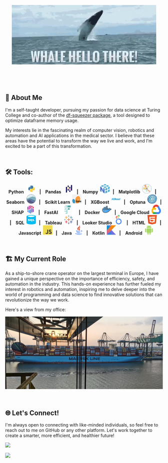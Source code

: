 <link
  rel="stylesheet"
  href="https://cdn.jsdelivr.net/gh/dheereshagrwal/colored-icons@1.7.4/src/app/ci.min.css"
/>

<p align="center">
    <img src="images/whale-hello.gif"/>
</p>

&nbsp;

&nbsp;

## 👨 About Me

I'm a self-taught developer, pursuing my passion for data science at Turing College and co-author of the [df-squeezer package](https://pypi.org/project/df-squeezer/), a tool designed to optimize dataframe memory usage. 

My interests lie in the fascinating realm of computer vision, robotics and automation and AI applications in the medical sector. I believe that these areas have the potential to transform the way we live and work, and I'm excited to be a part of this transformation.

&nbsp;

## 🛠️ Tools:
<p align="center">
<b >Python &nbsp; <img src="images/icons/python.png" width="30" height="30"/>&nbsp;&nbsp;&nbsp;|&nbsp;&nbsp;&nbsp;</b>
<b >Pandas &nbsp; <img src="images/icons/pandas.png" width="30" height="30"/>&nbsp;&nbsp;&nbsp;|&nbsp;&nbsp;&nbsp;</b>
<b >Numpy &nbsp;<img src="images/icons/numpy.svg" width="30" height="30"/>&nbsp;&nbsp;&nbsp;|&nbsp;&nbsp;&nbsp;</b>
<b >Matplotlib &nbsp;<img src="images/icons/matplotlib.svg" width="30" height="30"/>&nbsp;&nbsp;&nbsp;|&nbsp;&nbsp;&nbsp;</b>
<b >Seaborn &nbsp;<img src="images/icons/seaborn.png" width="30" height="30"/>&nbsp;&nbsp;&nbsp;|&nbsp;&nbsp;&nbsp;</b>
<b >Scikit Learn &nbsp;<img src="images/icons/sklearn.png" width="30" height="30"/>&nbsp;&nbsp;&nbsp;|&nbsp;&nbsp;&nbsp;</b>
<b >XGBoost &nbsp;<img src="images/icons/xgboost.jpg" width="30" height="30"/>&nbsp;&nbsp;&nbsp;|&nbsp;&nbsp;&nbsp;</b>
<b >Optuna &nbsp;<img src="images/icons/optuna.png" width="30" height="30"/>&nbsp;&nbsp;&nbsp;|&nbsp;&nbsp;&nbsp;</b>
<b >SHAP &nbsp;<img src="images/icons/shap.png" width="30" height="30"/>&nbsp;&nbsp;&nbsp;|&nbsp;&nbsp;&nbsp;</b>
<b >FastAI &nbsp;<img src="images/icons/fastai.png" width="50" height="30"/>&nbsp;&nbsp;&nbsp;|&nbsp;&nbsp;&nbsp;</b>
<b >Docker &nbsp;<img src="images/icons/docker.png" width="30" height="30"/>&nbsp;&nbsp;&nbsp;|&nbsp;&nbsp;&nbsp;</b>
<b >Google Cloud &nbsp;<img src="images/icons/google.png" width="30" height="30"/>&nbsp;&nbsp;&nbsp;|&nbsp;&nbsp;&nbsp;</b>
<b >SQL &nbsp;<img src="images/icons/sql.png" width="30" height="30"/>&nbsp;&nbsp;&nbsp;|&nbsp;&nbsp;&nbsp;</b>
<b >Tableau &nbsp;<img src="images/icons/tableau.png" width="30" height="30"/>&nbsp;&nbsp;&nbsp;|&nbsp;&nbsp;&nbsp;</b>
<b >Looker Studio &nbsp;<img src="images/icons/looker.svg" width="30" height="30"/>&nbsp;&nbsp;&nbsp;|&nbsp;&nbsp;&nbsp;</b>
<b >HTML &nbsp;<img src="images/icons/html.png" width="30" height="30"/>&nbsp;&nbsp;&nbsp;|&nbsp;&nbsp;&nbsp;</b>
<b >Javascript &nbsp;<img src="images/icons/javascript.png" width="30" height="30"/>&nbsp;&nbsp;&nbsp;|&nbsp;&nbsp;&nbsp;</b>
<b >Java &nbsp;<img src="images/icons/java.png" width="30" height="30"/>&nbsp;&nbsp;&nbsp;|&nbsp;&nbsp;&nbsp;</b>
<b >Kotlin &nbsp;<img src="images/icons/kotlin.jpg" width="30" height="30"/>&nbsp;&nbsp;&nbsp;|&nbsp;&nbsp;&nbsp;</b>
<b >Android &nbsp;<img src="images/icons/android.png" alt="android" width="30" height="30"/></b>
</p>

&nbsp;

## 🏗️ My Current Role

As a ship-to-shore crane operator on the largest terminal in Europe, I have gained a unique perspective on the importance of efficiency, safety, and automation in the industry. This hands-on experience has further fueled my interest in robotics and automation, inspiring me to delve deeper into the world of programming and data science to find innovative solutions that can revolutionize the way we work.

Here's a view from my office:

<img src="images/IMG_20210719_211203.jpg"></img>

&nbsp;

## 🌐 Let's Connect!

I'm always open to connecting with like-minded individuals, so feel free to reach out to me on GitHub or any other platform. Let's work together to create a smarter, more efficient, and healthier future!

<a href="https://www.linkedin.com/in/kenneth-breugelmans/"><img src="https://img.shields.io/badge/LinkedIn-0077B5?style=for-the-badge&logo=linkedin&logoColor=white"></a>

<a href="http://www.kenneth-b.com"><img src="https://img.shields.io/badge/website-000000?style=for-the-badge&logo=About.me&logoColor=white"></a>

<!---
kkalera/kkalera is a ✨ special ✨ repository because its `README.md` (this file) appears on your GitHub profile.
You can click the Preview link to take a look at your changes.
--->
